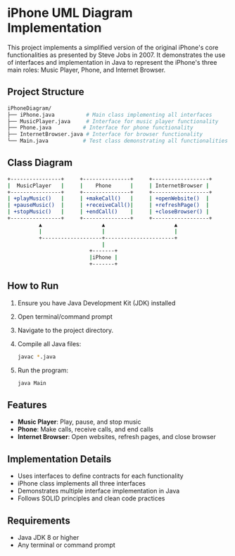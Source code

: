 # iPhone UML Diagram Implementation

This project implements a simplified version of the original iPhone's core functionalities as presented by Steve Jobs in 2007. It demonstrates the use of interfaces and implementation in Java to represent the iPhone's three main roles: Music Player, Phone, and Internet Browser.

## Project Structure

```bash
iPhoneDiagram/
├── iPhone.java          # Main class implementing all interfaces
├── MusicPlayer.java     # Interface for music player functionality
├── Phone.java          # Interface for phone functionality
├── InternetBrowser.java # Interface for browser functionality
└── Main.java           # Test class demonstrating all functionalities
```

## Class Diagram

```bash
+----------------+     +---------------+     +------------------+
|  MusicPlayer   |     |    Phone      |     | InternetBrowser |
+----------------+     +---------------+     +------------------+
| +playMusic()   |     | +makeCall()   |     | +openWebsite()  |
| +pauseMusic()  |     | +receiveCall()|     | +refreshPage()  |
| +stopMusic()   |     | +endCall()    |     | +closeBrowser() |
+----------------+     +---------------+     +------------------+
          ▲                   ▲                      ▲
          |                   |                      |
          +-------------------+----------------------+
                              |
                          +-------+
                          |iPhone |
                          +-------+
```

## How to Run

1. Ensure you have Java Development Kit (JDK) installed
2. Open terminal/command prompt
3. Navigate to the project directory.

4. Compile all Java files:

   ```bash
   javac *.java
   ```

5. Run the program:

   ```bash
   java Main
   ```

## Features

- **Music Player**: Play, pause, and stop music
- **Phone**: Make calls, receive calls, and end calls
- **Internet Browser**: Open websites, refresh pages, and close browser

## Implementation Details

- Uses interfaces to define contracts for each functionality
- iPhone class implements all three interfaces
- Demonstrates multiple interface implementation in Java
- Follows SOLID principles and clean code practices

## Requirements

- Java JDK 8 or higher
- Any terminal or command prompt
